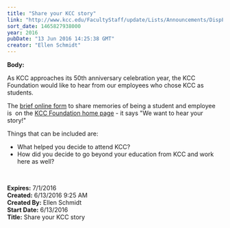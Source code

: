 ```yaml
---
title: "Share your KCC story"
link: "http://www.kcc.edu/FacultyStaff/update/Lists/Announcements/DispForm.aspx?ID=2230"
sort_date: 1465827938000
year: 2016
pubDate: "13 Jun 2016 14:25:38 GMT"
creator: "Ellen Schmidt"
---
```


<div><b>Body:</b> <div class="ExternalClassA6FCF7E02B7D47FD9290A873E3713E58"><p>​As KCC approaches its 50th anniversary celebration year, the KCC Foundation would like to hear from our employees who chose KCC as students.</p>
<p>The <a href="/Pages/poc.aspx">brief online form</a> to share memories of being a student and employee is  on the <a href="/foundation">KCC Foundation home page</a> - it says &quot;We want to hear your story!&quot;</p>
<p>Things that can be included are:</p>
<ul><li>What helped you decide to attend KCC?</li>
<li>How did you decide to go beyond your education from KCC and work here as well?</li></ul>
<p> </p></div></div>
<div><b>Expires:</b> 7/1/2016</div>
<div><b>Created:</b> 6/13/2016 9:25 AM</div>
<div><b>Created By:</b> Ellen Schmidt</div>
<div><b>Start Date:</b> 6/13/2016</div>
<div><b>Title:</b> Share your KCC story</div>

